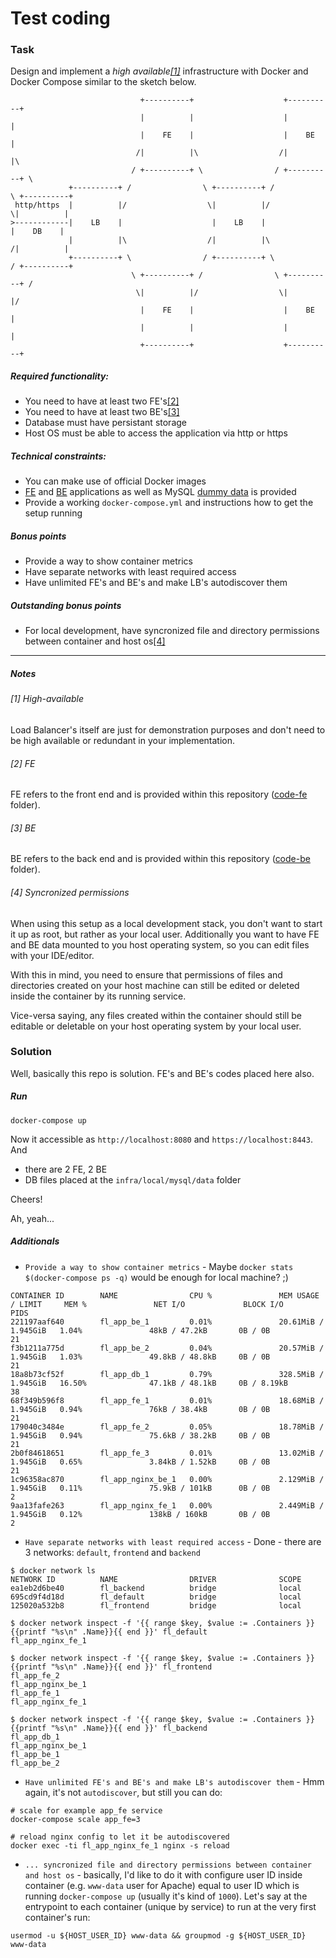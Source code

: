 # Test coding

### Task

Design and implement a *high available[\[1\]](#1-high-available)* infrastructure with Docker and Docker Compose similar
to the sketch below.

```
                             +----------+                    +----------+
                             |          |                    |          |
                             |    FE    |                    |    BE    |
                            /|          |\                  /|          |\
                           / +----------+ \                / +----------+ \
             +----------+ /                \ +----------+ /                \ +----------+
 http/https  |          |/                  \|          |/                  \|          |
>------------|    LB    |                    |    LB    |                    |    DB    |
             |          |\                  /|          |\                  /|          |
             +----------+ \                / +----------+ \                / +----------+
                           \ +----------+ /                \ +----------+ /
                            \|          |/                  \|          |/
                             |    FE    |                    |    BE    |
                             |          |                    |          |
                             +----------+                    +----------+
```

##### Required functionality:

* You need to have at least two FE's[\[2\]](#2-fe)
* You need to have at least two BE's[\[3\]](#3-be)
* Database must have persistant storage
* Host OS must be able to access the application via http or https

##### Technical constraints:

* You can make use of official Docker images
* [FE](data/fe/) and [BE](data/be/) applications as well as MySQL [dummy data](data/sql/) is provided
* Provide a working `docker-compose.yml` and instructions how to get the setup running

##### Bonus points

* Provide a way to show container metrics
* Have separate networks with least required access
* Have unlimited FE's and BE's and make LB's autodiscover them

##### Outstanding bonus points

* For local development, have syncronized file and directory permissions between container and host os[\[4\]](#4-syncronized-permissions)

---

##### Notes

###### \[1\] High-available

Load Balancer's itself are just for demonstration purposes and don't need to be high available or
redundant in your implementation.

###### \[2\] FE

FE refers to the front end and is provided within this repository ([code-fe](code-fe) folder).

###### \[3\] BE

BE refers to the back end and is provided within this repository ([code-be](code-be) folder).

###### \[4\] Syncronized permissions

When using this setup as a local development stack, you don't want to start it up as root, but
rather as your local user. Additionally you want to have FE and BE data mounted to you host operating
system, so you can edit files with your IDE/editor.

With this in mind, you need to ensure that permissions of files and directories created on your host
machine can still be edited or deleted inside the container by its running service.

Vice-versa saying, any files created within the container should still be editable or deletable on
your host operating system by your local user.

### Solution

Well, basically this repo is solution. FE's and BE's codes placed here also.

##### Run

```shell script
docker-compose up
```

Now it accessible as `http://localhost:8080` and `https://localhost:8443`. And
- there are 2 FE, 2 BE
- DB files placed at the `infra/local/mysql/data` folder

Cheers!

Ah, yeah...

##### Additionals

- `Provide a way to show container metrics` - Maybe `docker stats $(docker-compose ps -q)` would be enough for local machine? ;)
```shell script
CONTAINER ID        NAME                CPU %               MEM USAGE / LIMIT     MEM %               NET I/O             BLOCK I/O           PIDS
221197aaf640        fl_app_be_1         0.01%               20.61MiB / 1.945GiB   1.04%               48kB / 47.2kB       0B / 0B             21
f3b1211a775d        fl_app_be_2         0.04%               20.57MiB / 1.945GiB   1.03%               49.8kB / 48.8kB     0B / 0B             21
18a8b73cf52f        fl_app_db_1         0.79%               328.5MiB / 1.945GiB   16.50%              47.1kB / 48.1kB     0B / 8.19kB         38
68f349b596f8        fl_app_fe_1         0.01%               18.68MiB / 1.945GiB   0.94%               76kB / 38.4kB       0B / 0B             21
179040c3484e        fl_app_fe_2         0.05%               18.78MiB / 1.945GiB   0.94%               75.6kB / 38.2kB     0B / 0B             21
2b0f84618651        fl_app_fe_3         0.01%               13.02MiB / 1.945GiB   0.65%               3.84kB / 1.52kB     0B / 0B             21
1c96358ac870        fl_app_nginx_be_1   0.00%               2.129MiB / 1.945GiB   0.11%               75.9kB / 101kB      0B / 0B             2
9aa13fafe263        fl_app_nginx_fe_1   0.00%               2.449MiB / 1.945GiB   0.12%               138kB / 160kB       0B / 0B             2
```

- `Have separate networks with least required access` - Done - there are 3 networks: `default`, `frontend` and `backend`
```shell script
$ docker network ls
NETWORK ID          NAME                DRIVER              SCOPE
ea1eb2d6be40        fl_backend          bridge              local
695cd9f4d18d        fl_default          bridge              local
125020a532b8        fl_frontend         bridge              local
 
$ docker network inspect -f '{{ range $key, $value := .Containers }}{{printf "%s\n" .Name}}{{ end }}' fl_default
fl_app_nginx_fe_1
 
$ docker network inspect -f '{{ range $key, $value := .Containers }}{{printf "%s\n" .Name}}{{ end }}' fl_frontend
fl_app_fe_2
fl_app_nginx_be_1
fl_app_fe_1
fl_app_nginx_fe_1
 
$ docker network inspect -f '{{ range $key, $value := .Containers }}{{printf "%s\n" .Name}}{{ end }}' fl_backend
fl_app_db_1
fl_app_nginx_be_1
fl_app_be_1
fl_app_be_2
```

- `Have unlimited FE's and BE's and make LB's autodiscover them` - Hmm again, it's not `autodiscover`, but still you can do:
```shell script
# scale for example app_fe service
docker-compose scale app_fe=3
 
# reload nginx config to let it be autodiscovered
docker exec -ti fl_app_nginx_fe_1 nginx -s reload
``` 

- `... syncronized file and directory permissions between container and host os` - basically, 
I'd like to do it with configure user ID inside container (e.g. `www-data` user for Apache) 
equal to user ID which is running `docker-compose up` (usually it's kind of `1000`). 
Let's say at the entrypoint to each container (unique by service) to run at the very first container's run:
```shell script
usermod -u ${HOST_USER_ID} www-data && groupmod -g ${HOST_USER_ID} www-data
```

